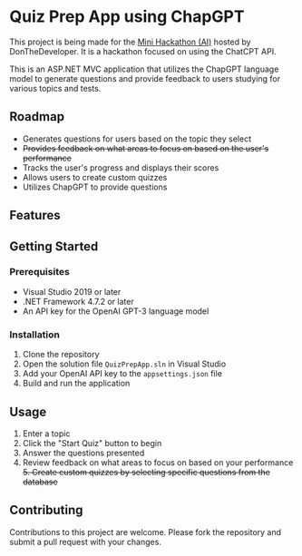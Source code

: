 # Quiz Prep App using ChapGPT

This project is being made for the [Mini Hackathon (AI)](https://www.donthedeveloper.tv/blog/mini-hackathon-ai) hosted by DonTheDeveloper. It is a hackathon focused on using the ChatCPT API.

This is an ASP.NET MVC application that utilizes the ChapGPT language model to generate questions and provide feedback to users studying for various topics and tests.

## Roadmap

- Generates questions for users based on the topic they select
- ~~Provides feedback on what areas to focus on based on the user's performance~~
- Tracks the user's progress and displays their scores
- Allows users to create custom quizzes
- Utilizes ChapGPT to provide questions

## Features

## Getting Started

### Prerequisites

- Visual Studio 2019 or later
- .NET Framework 4.7.2 or later
- An API key for the OpenAI GPT-3 language model

### Installation

1. Clone the repository
2. Open the solution file `QuizPrepApp.sln` in Visual Studio
3. Add your OpenAI API key to the `appsettings.json` file
4. Build and run the application

## Usage

1. Enter a topic
2. Click the "Start Quiz" button to begin
3. Answer the questions presented
4. Review feedback on what areas to focus on based on your performance
~~5. Create custom quizzes by selecting specific questions from the database~~

## Contributing

Contributions to this project are welcome. Please fork the repository and submit a pull request with your changes.


